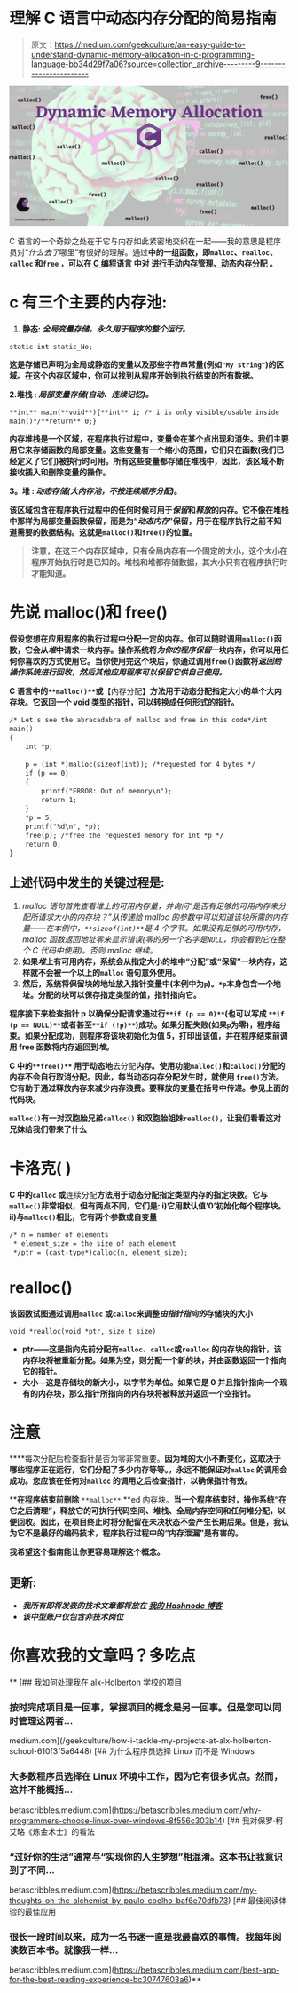 # 理解 C 语言中动态内存分配的简易指南

> 原文：<https://medium.com/geekculture/an-easy-guide-to-understand-dynamic-memory-allocation-in-c-programming-language-bb34d29f7a06?source=collection_archive---------9----------------------->

![](img/46d719dbdb960a62f8a7075552a95d15.png)

C 语言的一个奇妙之处在于它与内存如此紧密地交织在一起——我的意思是程序员对“*什么去了*哪里”有很好的理解。通过[](https://en.wikipedia.org/wiki/C_standard_library)**中的一组函数，即`malloc`、`realloc`、`calloc` 和`free` ，可以在 [**C 编程语言**](https://en.wikipedia.org/wiki/C_(programming_language)) 中对 [**进行手动内存管理、动态内存分配**](https://en.wikipedia.org/wiki/Dynamic_memory_allocation) 。**

# **c 有三个主要的内存池:**

1.  ****静态:** *全局变量存储，永久用于程序的整个运行。***

```
static int static_No;
```

**这是存储已声明为全局或静态的变量以及那些字符串常量(例如`"My string"`)的区域。在这个内存区域中，你可以找到从程序开始到执行结束的所有数据。**

**2.**堆栈** : *局部变量存储(自动、连续记忆)。***

```
**int** main(**void**){**int** i; /* i is only visible/usable inside main()*/**return** 0;}
```

**内存堆栈是一个区域，在程序执行过程中，变量会在某个点出现和消失。我们主要用它来存储函数的局部变量。这些变量有一个缩小的范围，它们只在函数(我们已经定义了它们)被执行时可用。所有这些变量都存储在堆栈中，因此，该区域不断接收插入和删除变量的操作。**

****3。堆** : *动态存储(大内存池，不按连续顺序分配)*。**

**该区域包含在程序执行过程中的任何时候可用于*保留*和*释放*的内存。它不像在堆栈中那样为局部变量函数保留，而是为“*动态内存*”保留，用于在程序执行之前不知道需要的数据结构。这就是`malloc()`和`free()`的位置。**

> **注意，在这三个内存区域中，只有全局内存有一个固定的大小，这个大小在程序开始执行时是已知的。堆栈和堆都存储数据，其大小只有在程序执行时才能知道。**

# **先说 malloc()和 free()**

**假设您想在应用程序的执行过程中分配一定的内存。你可以随时调用`malloc()`函数，它会从*堆*中请求一块内存。操作系统将*为你的程序保留*一块内存，你可以用任何你喜欢的方式使用它。当你使用完这个块后，你通过调用`free()`函数将*返回给操作系统进行回收，然后其他应用程序可以保留它供自己使用。***

**C 语言中的`**malloc()**`或**【内存分配】**方法用于动态分配指定大小的单个大内存块。它返回一个 void 类型的指针，可以转换成任何形式的指针。**

```
/* Let's see the abracadabra of malloc and free in this code*/int main()
{
	int *p; 

	p = (int *)malloc(sizeof(int)); /*requested for 4 bytes */
	if (p == 0)
	{
		printf("ERROR: Out of memory\n"); 
		return 1; 
	}
	*p = 5;
	printf("%d\n", *p);
	free(p); /*free the requested memory for int *p */
	return 0;
}
```

## **上述代码中发生的关键过程是:**

1.  **malloc 语句首先查看*堆*上的可用内存量，并询问*“是否有足够的可用内存来分配所请求大小的内存块？”*从传递给 malloc 的参数中可以知道该块所需的内存量——在本例中，`**sizeof(int)**`是 4 个字节。如果没有足够的可用内存，malloc 函数返回地址零来显示错误(零的另一个名字是`NULL`，你会看到它在整个 C 代码中使用)。否则 malloc 继续。**
2.  **如果*堆*上有可用内存，系统会从指定大小的堆中“分配”或“保留”一块内存，这样就不会被一个以上的`malloc` 语句意外使用。**
3.  **然后，系统将保留块的地址放入指针变量中(本例中为`p`)。`*p`本身包含一个地址。分配的块可以保存指定类型的值，指针指向它。**

**程序接下来检查指针 p 以确保分配请求通过行`**if (p == 0)**`(也可以写成 `**if (p == NULL)**`或者甚至`**if (!p)**`)成功。如果分配失败(如果`p`为零)，程序结束。如果分配成功，则程序将该块初始化为值 5，打印出该值，并在程序结束前调用 free 函数将内存返回到*堆*。**

**C 中的`**free()**` 用于动态地**去分配**内存。使用功能`malloc()`和`calloc()`分配的内存不会自行取消分配。因此，每当动态内存分配发生时，就使用 `free()`方法。它有助于通过释放内存来减少内存浪费。要释放的变量在括号中传递。参见上面的代码块。**

**`malloc()`有一对双胞胎兄弟`calloc()` 和双胞胎姐妹`realloc()`，让我们看看这对兄妹给我们带来了什么**

# **卡洛克( )**

**C 中的`calloc` 或**连续分配**方法用于动态分配指定类型内存的指定块数。它与`malloc()`非常相似，但有两点不同，它们是:
i)它用默认值‘0’初始化每个程序块。
ii)与`malloc()`相比，它有两个参数或自变量**

```
/* n = number of elements
 * element_size = the size of each element
 */ptr = (cast-type*)calloc(n, element_size);
```

# **realloc()**

**该函数试图通过调用`malloc` 或`calloc`来调整*由指针指向的*存储块的大小**

```
void *realloc(void *ptr, size_t size)
```

*   ****ptr**——这是指向先前分配有`malloc`、`calloc`或`realloc` 的内存块的指针，该内存块将被重新分配。如果为空，则分配一个新的块，并由函数返回一个指向它的指针。**
*   ****大小**—这是存储块的新大小，以字节为单位。如果它是 0 并且指针指向一个现有的内存块，那么指针所指向的内存块将被释放并返回一个空指针。**

# **注意**

****每次分配后检查指针是否为零非常重要。**因为堆的大小不断变化，这取决于哪些程序正在运行，它们分配了多少内存等等。，永远不能保证对`malloc` 的调用会成功。您应该在任何对`malloc` 的调用之后检查指针，以确保指针有效。**

****在程序结束前删除** `**malloc**` **ed 内存块。**当一个程序结束时，操作系统“在它之后清理”，释放它的可执行代码空间、堆栈、全局内存空间和任何堆分配，以便回收。因此，在项目终止时将分配留在未决状态不会产生长期后果。但是，我认为它不是最好的编码技术，程序执行过程中的“内存泄漏”是有害的。**

**我希望这个指南能让你更容易理解这个概念。**

## **更新:**

*   ***我所有即将发表的技术文章都将放在* [*我的 Hashnode 博客*](https://betascribbles.hashnode.dev/)**
*   ***该中型账户仅包含非技术岗位***

# **你喜欢我的文章吗？多吃点**

**[](/geekculture/how-i-tackle-my-projects-at-alx-holberton-school-610f3f5a6448) [## 我如何处理我在 alx-Holberton 学校的项目

### 按时完成项目是一回事，掌握项目的概念是另一回事。但是您可以同时管理这两者…

medium.com](/geekculture/how-i-tackle-my-projects-at-alx-holberton-school-610f3f5a6448) [](https://betascribbles.medium.com/why-programmers-choose-linux-over-windows-8f556c303b14) [## 为什么程序员选择 Linux 而不是 Windows

### 大多数程序员选择在 Linux 环境中工作，因为它有很多优点。然而，这并不能概括…

betascribbles.medium.com](https://betascribbles.medium.com/why-programmers-choose-linux-over-windows-8f556c303b14) [](https://betascribbles.medium.com/my-thoughts-on-the-alchemist-by-paulo-coelho-baf6e70dfb73) [## 我对保罗·柯艾略《炼金术士》的看法

### “过好你的生活”通常与“实现你的人生梦想”相混淆。这本书让我意识到了不同…

betascribbles.medium.com](https://betascribbles.medium.com/my-thoughts-on-the-alchemist-by-paulo-coelho-baf6e70dfb73) [](https://betascribbles.medium.com/best-app-for-the-best-reading-experience-bc30747603a6) [## 最佳阅读体验的最佳应用

### 很长一段时间以来，成为一名书迷一直是我最喜欢的事情。我每年阅读数百本书。就像我一样…

betascribbles.medium.com](https://betascribbles.medium.com/best-app-for-the-best-reading-experience-bc30747603a6)**